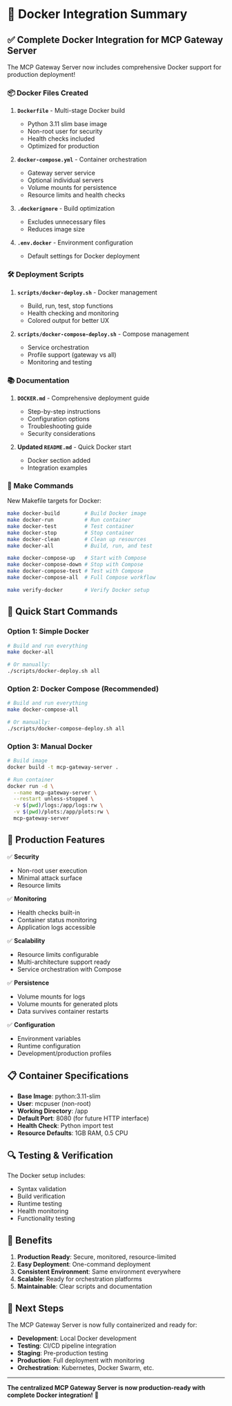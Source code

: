 # 🐳 Docker Integration Summary

## ✅ Complete Docker Integration for MCP Gateway Server

The MCP Gateway Server now includes comprehensive Docker support for production deployment!

### 📦 Docker Files Created

1. **`Dockerfile`** - Multi-stage Docker build
   - Python 3.11 slim base image
   - Non-root user for security
   - Health checks included
   - Optimized for production

2. **`docker-compose.yml`** - Container orchestration
   - Gateway server service
   - Optional individual servers
   - Volume mounts for persistence
   - Resource limits and health checks

3. **`.dockerignore`** - Build optimization
   - Excludes unnecessary files
   - Reduces image size

4. **`.env.docker`** - Environment configuration
   - Default settings for Docker deployment

### 🛠️ Deployment Scripts

1. **`scripts/docker-deploy.sh`** - Docker management
   - Build, run, test, stop functions
   - Health checking and monitoring
   - Colored output for better UX

2. **`scripts/docker-compose-deploy.sh`** - Compose management
   - Service orchestration
   - Profile support (gateway vs all)
   - Monitoring and testing

### 📚 Documentation

1. **`DOCKER.md`** - Comprehensive deployment guide
   - Step-by-step instructions
   - Configuration options
   - Troubleshooting guide
   - Security considerations

2. **Updated `README.md`** - Quick Docker start
   - Docker section added
   - Integration examples

### 🔧 Make Commands

New Makefile targets for Docker:

```bash
make docker-build        # Build Docker image
make docker-run          # Run container
make docker-test         # Test container
make docker-stop         # Stop container
make docker-clean        # Clean up resources
make docker-all          # Build, run, and test

make docker-compose-up   # Start with Compose
make docker-compose-down # Stop with Compose
make docker-compose-test # Test with Compose
make docker-compose-all  # Full Compose workflow

make verify-docker       # Verify Docker setup
```

## 🚀 Quick Start Commands

### Option 1: Simple Docker
```bash
# Build and run everything
make docker-all

# Or manually:
./scripts/docker-deploy.sh all
```

### Option 2: Docker Compose (Recommended)
```bash
# Build and run everything
make docker-compose-all

# Or manually:
./scripts/docker-compose-deploy.sh all
```

### Option 3: Manual Docker
```bash
# Build image
docker build -t mcp-gateway-server .

# Run container
docker run -d \
  --name mcp-gateway-server \
  --restart unless-stopped \
  -v $(pwd)/logs:/app/logs:rw \
  -v $(pwd)/plots:/app/plots:rw \
  mcp-gateway-server
```

## 🎯 Production Features

✅ **Security**
- Non-root user execution
- Minimal attack surface
- Resource limits

✅ **Monitoring**
- Health checks built-in
- Container status monitoring
- Application logs accessible

✅ **Scalability**
- Resource limits configurable
- Multi-architecture support ready
- Service orchestration with Compose

✅ **Persistence**
- Volume mounts for logs
- Volume mounts for generated plots
- Data survives container restarts

✅ **Configuration**
- Environment variables
- Runtime configuration
- Development/production profiles

## 📋 Container Specifications

- **Base Image**: python:3.11-slim
- **User**: mcpuser (non-root)
- **Working Directory**: /app
- **Default Port**: 8080 (for future HTTP interface)
- **Health Check**: Python import test
- **Resource Defaults**: 1GB RAM, 0.5 CPU

## 🔍 Testing & Verification

The Docker setup includes:
- Syntax validation
- Build verification
- Runtime testing
- Health monitoring
- Functionality testing

## 🎉 Benefits

1. **Production Ready**: Secure, monitored, resource-limited
2. **Easy Deployment**: One-command deployment
3. **Consistent Environment**: Same environment everywhere
4. **Scalable**: Ready for orchestration platforms
5. **Maintainable**: Clear scripts and documentation

## 🚀 Next Steps

The MCP Gateway Server is now fully containerized and ready for:

- **Development**: Local Docker development
- **Testing**: CI/CD pipeline integration
- **Staging**: Pre-production testing
- **Production**: Full deployment with monitoring
- **Orchestration**: Kubernetes, Docker Swarm, etc.

---

**The centralized MCP Gateway Server is now production-ready with complete Docker integration!** 🎉
